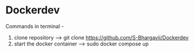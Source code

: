 # Dockerdev
Commands in terminal -
1. clone repository --> git clone https://github.com/S-Bhargavii/Dockerdev
2. start the docker container --> sudo docker compose up
